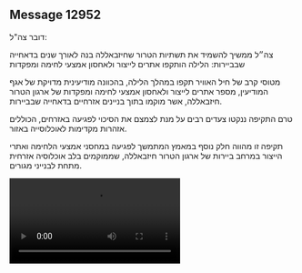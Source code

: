 ## Message 12952

דובר צה"ל:

צה״ל ממשיך להשמיד את תשתיות הטרור שחיזבאללה בנה לאורך שנים בדאחייה שבביירות: הלילה הותקפו אתרים לייצור ולאחסון אמצעי לחימה ומפקדות

מטוסי קרב של חיל האוויר תקפו במהלך הלילה, בהכוונה מודיעינית מדויקת של אגף המודיעין, מספר אתרים לייצור ולאחסון אמצעי לחימה ומפקדות של ארגון הטרור חיזבאללה, אשר מוקמו בתוך בניינים אזרחיים בדאחייה שבביירות.

טרם התקיפה ננקטו צעדים רבים על מנת לצמצם את הסיכוי לפגיעה באזרחים, הכוללים אזהרות מקדימות לאוכלוסייה באזור.

תקיפה זו מהווה חלק נוסף במאמץ המתמשך לפגיעה במחסני אמצעי הלחימה ואתרי הייצור במרחב ביירות של ארגון הטרור חיזבאללה, שממוקמים בלב אוכלוסיה אזרחית מתחת לבנייני מגורים.

![Video](https://data.iron-swords.co.il/2024/October/23/12952/12952_media.mp4)
